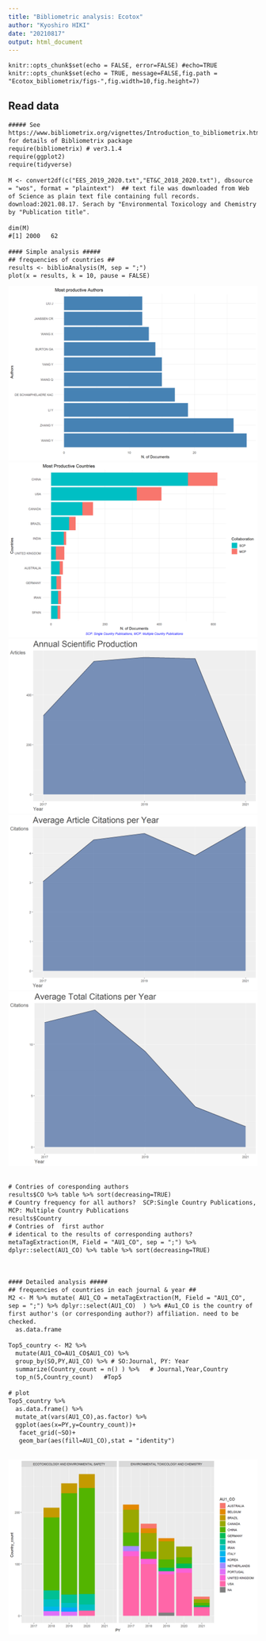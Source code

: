 ```yaml
---
title: "Bibliometric analysis: Ecotox"
author: "Kyoshiro HIKI"
date: "20210817"
output: html_document
---
```


```{r setup, include=FALSE,message=FALSE,error=FALSE}
knitr::opts_chunk$set(echo = FALSE, error=FALSE) #echo=TRUE
knitr::opts_chunk$set(echo = TRUE, message=FALSE,fig.path = "Ecotox_bibliometrix/figs-",fig.width=10,fig.height=7)
```

## Read data
``` {r data_read}
##### See https://www.bibliometrix.org/vignettes/Introduction_to_bibliometrix.html for details of Bibliometrix package
require(bibliometrix) # ver3.1.4
require(ggplot2)
require(tidyverse)

M <- convert2df(c("EES_2019_2020.txt","ET&C_2018_2020.txt"), dbsource = "wos", format = "plaintext")  ## text file was downloaded from Web of Science as plain text file containing full records. download:2021.08.17. Serach by "Environmental Toxicology and Chemistry by "Publication title".

dim(M)
#[1] 2000   62

#### Simple analysis #####
## frequencies of countries ##
results <- biblioAnalysis(M, sep = ";")
plot(x = results, k = 10, pause = FALSE)

```
![](Ecotox_bibliometrix/figs-data_read-1.png)<!-- -->
![](Ecotox_bibliometrix/figs-data_read-2.png)<!-- -->
![](Ecotox_bibliometrix/figs-data_read-3.png)<!-- -->
![](Ecotox_bibliometrix/figs-data_read-4.png)<!-- -->
![](Ecotox_bibliometrix/figs-data_read-5.png)<!-- -->
```

# Contries of coresponding authors
results$CO %>% table %>% sort(decreasing=TRUE)
# Country frequency for all authors?  SCP:Single Country Publications, MCP: Multiple Country Publications
results$Country
# Contries of  first author
# identical to the results of corresponding authors?
metaTagExtraction(M, Field = "AU1_CO", sep = ";") %>% dplyr::select(AU1_CO) %>% table %>% sort(decreasing=TRUE)



#### Detailed analysis #####
## frequencies of countries in each journal & year ##
M2 <- M %>% mutate( AU1_CO = metaTagExtraction(M, Field = "AU1_CO", sep = ";") %>% dplyr::select(AU1_CO)  ) %>% #Au1_CO is the country of first author's (or corresponding author?) affiliation. need to be checked.
  as.data.frame

Top5_country <- M2 %>% 
  mutate(AU1_CO=AU1_CO$AU1_CO) %>%
  group_by(SO,PY,AU1_CO) %>% # SO:Journal, PY: Year
  summarize(Country_count = n() ) %>%   # Journal,Year,Country
  top_n(5,Country_count)   #Top5

# plot
Top5_country %>% 
  as.data.frame() %>%
  mutate_at(vars(AU1_CO),as.factor) %>%
  ggplot(aes(x=PY,y=Country_count))+
   facet_grid(~SO)+
   geom_bar(aes(fill=AU1_CO),stat = "identity")
  
```
![](Ecotox_bibliometrix/figs-data_read-6.png)<!-- -->
```

